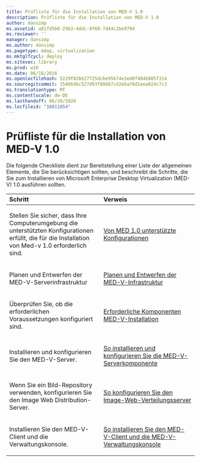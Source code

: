 ```yaml
---
title: Prüfliste für die Installation von MED-V 1.0
description: Prüfliste für die Installation von MED-V 1.0
author: dansimp
ms.assetid: a81fd5b0-29b3-4ddc-8f60-7d44c2be9794
ms.reviewer: ''
manager: dansimp
ms.author: dansimp
ms.pagetype: mdop, virtualization
ms.mktglfcycl: deploy
ms.sitesec: library
ms.prod: w10
ms.date: 06/16/2016
ms.openlocfilehash: 5229f826627f25dcbe95674e3ed0f404b805f314
ms.sourcegitcommit: 354664bc527d93f80687cd2eba70d1eea024c7c3
ms.translationtype: MT
ms.contentlocale: de-DE
ms.lasthandoff: 06/26/2020
ms.locfileid: "10811854"
---
```

# Prüfliste für die Installation von MED-V 1.0


Die folgende Checkliste dient zur Bereitstellung einer Liste der allgemeinen Elemente, die Sie berücksichtigen sollten, und beschreibt die Schritte, die Sie zum Installieren von Microsoft Enterprise Desktop Virtualization (MED-V) 1.0 ausführen sollten.

<table>
<colgroup>
<col width="50%" />
<col width="50%" />
</colgroup>
<thead>
<tr class="header">
<th align="left">Schritt</th>
<th align="left">Verweis</th>
</tr>
</thead>
<tbody>
<tr class="odd">
<td align="left"><p>Stellen Sie sicher, dass Ihre Computerumgebung die unterstützten Konfigurationen erfüllt, die für die Installation von Med-v 1.0 erforderlich sind.</p></td>
<td align="left"><p><a href="med-v-10-supported-configurationsmedv-10.md" data-raw-source="[MED-V 1.0 Supported Configurations](med-v-10-supported-configurationsmedv-10.md)">Von MED 1.0 unterstützte Konfigurationen</a></p></td>
</tr>
<tr class="even">
<td align="left"><p>Planen und Entwerfen der MED-V-Serverinfrastruktur</p></td>
<td align="left"><p><a href="med-v-infrastructure-planning-and-design.md" data-raw-source="[MED-V Infrastructure Planning and Design](med-v-infrastructure-planning-and-design.md)">Planen und Entwerfen der MED-V-Infrastruktur</a></p></td>
</tr>
<tr class="odd">
<td align="left"><p>Überprüfen Sie, ob die erforderlichen Voraussetzungen konfiguriert sind.</p></td>
<td align="left"><p><a href="med-v-installation-prerequisites.md" data-raw-source="[MED-V Installation Prerequisites](med-v-installation-prerequisites.md)">Erforderliche Komponenten MED-V-Installation</a></p></td>
</tr>
<tr class="even">
<td align="left"><p>Installieren und konfigurieren Sie den MED-V-Server.</p></td>
<td align="left"><p><a href="how-to-install-and-configure-the-med-v-server-component.md" data-raw-source="[How to Install and Configure the MED-V Server Component](how-to-install-and-configure-the-med-v-server-component.md)">So installieren und konfigurieren Sie die MED-V-Serverkomponente</a></p></td>
</tr>
<tr class="odd">
<td align="left"><p>Wenn Sie ein Bild-Repository verwenden, konfigurieren Sie den Image Web Distribution-Server.</p></td>
<td align="left"><p><a href="how-to-configure-the-image-web-distribution-server.md" data-raw-source="[How to Configure the Image Web Distribution Server](how-to-configure-the-image-web-distribution-server.md)">So konfigurieren Sie den Image-Web-Verteilungsserver</a></p></td>
</tr>
<tr class="even">
<td align="left"><p>Installieren Sie den MED-V-Client und die Verwaltungskonsole.</p></td>
<td align="left"><p><a href="how-to-install-med-v-client-and-med-v-management-console.md" data-raw-source="[How to Install MED-V Client and MED-V Management Console](how-to-install-med-v-client-and-med-v-management-console.md)">So installieren Sie den MED-V-Client und die MED-V-Verwaltungskonsole</a></p></td>
</tr>
</tbody>
</table>

 

 

 





